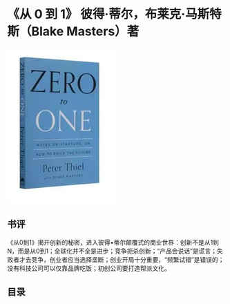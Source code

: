 # 《从 0 到 1》 彼得·蒂尔，布莱克·马斯特斯（Blake Masters）著
![](CONG0DAO1.jpg)
## 书评
《从0到1》揭开创新的秘密，进入彼得•蒂尔颠覆式的商业世界：创新不是从1到N，而是从0到1；全球化并不全是进步；竞争扼杀创新；“产品会说话”是谎言；失败者才去竞争，创业者应当选择垄断；创业开局十分重要，“频繁试错”是错误的；没有科技公司可以仅靠品牌吃饭；初创公司要打造帮派文化。
## 目录